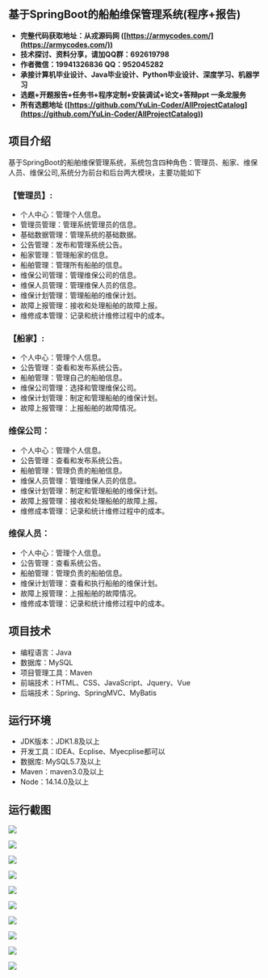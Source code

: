 ## 基于SpringBoot的船舶维保管理系统(程序+报告)

- <b>完整代码获取地址：从戎源码网 ([https://armycodes.com/](https://armycodes.com/))</b>
- <b>技术探讨、资料分享，请加QQ群：692619798</b> 
- <b>作者微信：19941326836  QQ：952045282</b> 
- <b>承接计算机毕业设计、Java毕业设计、Python毕业设计、深度学习、机器学习</b>
- <b>选题+开题报告+任务书+程序定制+安装调试+论文+答辩ppt 一条龙服务</b>
- <b>所有选题地址 ([https://github.com/YuLin-Coder/AllProjectCatalog](https://github.com/YuLin-Coder/AllProjectCatalog)) </b>

## 项目介绍
基于SpringBoot的船舶维保管理系统，系统包含四种角色：管理员、船家、维保人员、维保公司,系统分为前台和后台两大模块，主要功能如下

### 【管理员】:
- 个人中心：管理个人信息。
- 管理员管理：管理系统管理员的信息。
- 基础数据管理：管理系统的基础数据。
- 公告管理：发布和管理系统公告。
- 船家管理：管理船家的信息。
- 船舶管理：管理所有船舶的信息。
- 维保公司管理：管理维保公司的信息。
- 维保人员管理：管理维保人员的信息。
- 维保计划管理：管理船舶的维保计划。
- 故障上报管理：接收和处理船舶的故障上报。
- 维修成本管理：记录和统计维修过程中的成本。

### 【船家】:
- 个人中心：管理个人信息。
- 公告管理：查看和发布系统公告。
- 船舶管理：管理自己的船舶信息。
- 维保公司管理：选择和管理维保公司。
- 维保计划管理：制定和管理船舶的维保计划。
- 故障上报管理：上报船舶的故障情况。

### 维保公司：
- 个人中心：管理个人信息。
- 公告管理：查看和发布系统公告。
- 船舶管理：管理负责的船舶信息。
- 维保人员管理：管理维保人员的信息。
- 维保计划管理：制定和管理船舶的维保计划。
- 故障上报管理：接收和处理船舶的故障上报。
- 维修成本管理：记录和统计维修过程中的成本。

### 维保人员：
- 个人中心：管理个人信息。
- 公告管理：查看系统公告。
- 船舶管理：管理负责的船舶信息。
- 维保计划管理：查看和执行船舶的维保计划。
- 故障上报管理：上报船舶的故障情况。
- 维修成本管理：记录和统计维修过程中的成本。

## 项目技术
- 编程语言：Java
- 数据库：MySQL
- 项目管理工具：Maven
- 前端技术：HTML、CSS、JavaScript、Jquery、Vue
- 后端技术：Spring、SpringMVC、MyBatis

## 运行环境
- JDK版本：JDK1.8及以上
- 开发工具：IDEA、Ecplise、Myecplise都可以
- 数据库: MySQL5.7及以上
- Maven：maven3.0及以上
- Node：14.14.0及以上

## 运行截图
![](screenshot/1.png)

![](screenshot/2.png)

![](screenshot/3.png)

![](screenshot/4.png)

![](screenshot/5.png)

![](screenshot/6.png)

![](screenshot/7.png)

![](screenshot/8.png)

![](screenshot/9.png)

![](screenshot/10.png)
